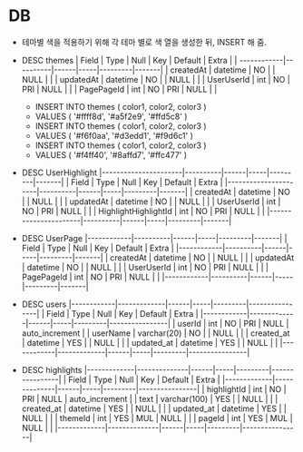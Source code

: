 DB
==

- 테마별 색을 적용하기 위해 각 테마 별로 색 열을 생성한 뒤, INSERT 해 줌.
* DESC themes
| Field      | Type     | Null | Key | Default | Extra |
| ------------|----------|------|-----|---------|-------|
| createdAt  | datetime | NO   |     | NULL    |       |
| updatedAt  | datetime | NO   |     | NULL    |       |
| UserUserId | int      | NO   | PRI | NULL    |       |
| PagePageId | int      | NO   | PRI | NULL    |       |

    * INSERT INTO themes ( color1, color2, color3 )
    * VALUES ( '#ffff8d', '#a5f2e9', '#ffd5c8' )
    * INSERT INTO themes ( color1, color2, color3 )
    * VALUES ( '#f6f0aa', '#d3edd1', '#f9d6c1' )
    * INSERT INTO themes ( color1, color2, color3 )
    * VALUES ( '#f4ff40', '#8affd7', '#ffc477' )

* DESC UserHighlight
|----------------------|----------|------|-----|---------|-------|
| Field                | Type     | Null | Key | Default | Extra |
|----------------------|----------|------|-----|---------|-------|
| createdAt            | datetime | NO   |     | NULL    |       |
| updatedAt            | datetime | NO   |     | NULL    |       |
| UserUserId           | int      | NO   | PRI | NULL    |       |
| HighlightHighlightId | int      | NO   | PRI | NULL    |       |
|----------------------|----------|------|-----|---------|-------|

* DESC UserPage
|------------|----------|------|-----|---------|-------|
| Field      | Type     | Null | Key | Default | Extra |
|------------|----------|------|-----|---------|-------|
| createdAt  | datetime | NO   |     | NULL    |       |
| updatedAt  | datetime | NO   |     | NULL    |       |
| UserUserId | int      | NO   | PRI | NULL    |       |
| PagePageId | int      | NO   | PRI | NULL    |       |
|------------|----------|------|-----|---------|-------|

* DESC users
|------------|-------------|------|-----|---------|----------------|
| Field      | Type        | Null | Key | Default | Extra          |
|------------|-------------|------|-----|---------|----------------|
| userId     | int         | NO   | PRI | NULL    | auto_increment |
| userName   | varchar(20) | NO   |     | NULL    |                |
| created_at | datetime    | YES  |     | NULL    |                |
| updated_at | datetime    | YES  |     | NULL    |                |
|------------|-------------|------|-----|---------|----------------|

* DESC highlights
|-------------|--------------|------|-----|---------|----------------|
| Field       | Type         | Null | Key | Default | Extra          |
|-------------|--------------|------|-----|---------|----------------|
| highlightId | int          | NO   | PRI | NULL    | auto_increment |
| text        | varchar(100) | YES  |     | NULL    |                |
| created_at  | datetime     | YES  |     | NULL    |                |
| updated_at  | datetime     | YES  |     | NULL    |                |
| themeId     | int          | YES  | MUL | NULL    |                |
| pageId      | int          | YES  | MUL | NULL    |                |
|-------------|--------------|------|-----|---------|----------------|


